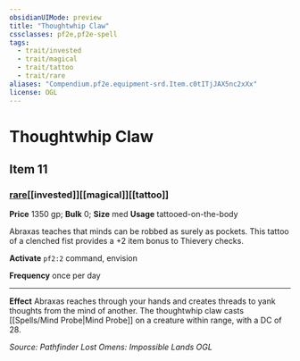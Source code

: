 ```yaml
---
obsidianUIMode: preview
title: "Thoughtwhip Claw"
cssclasses: pf2e,pf2e-spell
tags:
  - trait/invested
  - trait/magical
  - trait/tattoo
  - trait/rare
aliases: "Compendium.pf2e.equipment-srd.Item.c0tITjJAX5nc2xXx"
license: OGL
---
```

# Thoughtwhip Claw
## Item 11
### [rare](rare "Rare Rarity Trait")[[invested]][[magical]][[tattoo]]


**Price** 1350 gp; 
**Bulk** 0; **Size** med
**Usage** tattooed-on-the-body

Abraxas teaches that minds can be robbed as surely as pockets. This tattoo of a clenched fist provides a +2 item bonus to Thievery checks.

**Activate** `pf2:2` command, envision

**Frequency** once per day

* * *

**Effect** Abraxas reaches through your hands and creates threads to yank thoughts from the mind of another. The thoughtwhip claw casts [[Spells/Mind Probe|Mind Probe]] on a creature within range, with a DC of 28.

*Source: Pathfinder Lost Omens: Impossible Lands*
*OGL*